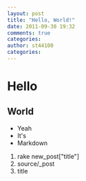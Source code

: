 ```yaml
---
layout: post
title: "Hello, World!"
date: 2011-09-30 19:32
comments: true
categories: 
author: st44100
categories:
---
```



Hello
=====

World
-----

* Yeah
* It's
* Markdown

1. rake new_post["title"]
2. source/_post
3. title


